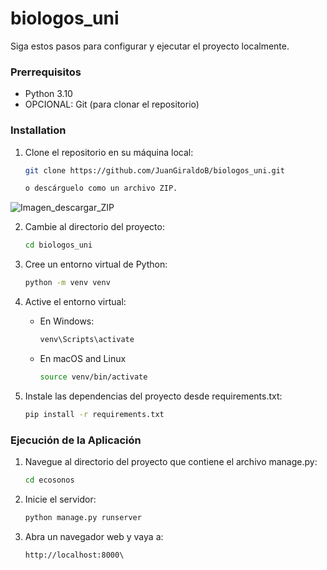 # biologos_uni

Siga estos pasos para configurar y ejecutar el proyecto localmente.


### Prerrequisitos

- Python 3.10
- OPCIONAL: Git (para clonar el repositorio)

### Installation

1. Clone el repositorio en su máquina local:

   ```bash
   git clone https://github.com/JuanGiraldoB/biologos_uni.git

   o descárguelo como un archivo ZIP.
![Imagen_descargar_ZIP](static/github.png)



2. Cambie al directorio del proyecto:

   ```bash
   cd biologos_uni

3. Cree un entorno virtual de Python:

    ```bash
   python -m venv venv

4. Active el entorno virtual:

    * En Windows:
        ```bash
        venv\Scripts\activate

    * En macOS and Linux
        ```bash
        source venv/bin/activate

5. Instale las dependencias del proyecto desde requirements.txt:

    ```bash
    pip install -r requirements.txt


### Ejecución de la Aplicación
1. Navegue al directorio del proyecto que contiene el archivo manage.py:
    ```bash
    cd ecosonos

2. Inicie el servidor:
    ```bash
    python manage.py runserver

3. Abra un navegador web y vaya a:
    ```
    http://localhost:8000\